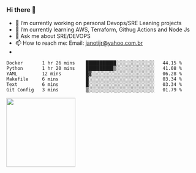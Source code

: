 ### Hi there 👋


- 🔭 I’m currently working on personal Devops/SRE Leaning projects
- 🌱 I’m currently learning AWS, Terraform, Githug Actions and Node Js
- 💬 Ask me about SRE/DEVOPS
- 📫 How to reach me: Email: janotijr@yahoo.com.br
- 
<!--START_SECTION:waka-->

```text
Docker       1 hr 26 mins    ███████████░░░░░░░░░░░░░░   44.15 %
Python       1 hr 20 mins    ██████████▒░░░░░░░░░░░░░░   41.08 %
YAML         12 mins         █▓░░░░░░░░░░░░░░░░░░░░░░░   06.28 %
Makefile     6 mins          █░░░░░░░░░░░░░░░░░░░░░░░░   03.34 %
Text         6 mins          █░░░░░░░░░░░░░░░░░░░░░░░░   03.34 %
Git Config   3 mins          ▒░░░░░░░░░░░░░░░░░░░░░░░░   01.79 %
```

<!--END_SECTION:waka-->

<img height="180em" src="https://github-readme-stats.vercel.app/api?username=janoti&show_icons=true&hide_border=true&&count_private=true&include_all_commits=true" />
